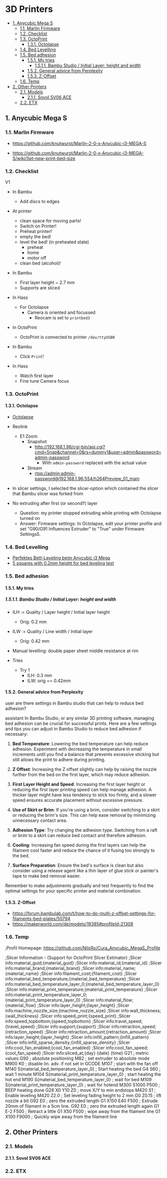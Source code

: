 # 3D Printers

- [1. Anycubic Mega S](#1-anycubic-mega-s)
  - [1.1. Marlin Firmware](#11-marlin-firmware)
  - [1.2. Checklist](#12-checklist)
  - [1.3. OctoPrint](#13-octoprint)
    - [1.3.1. Octolapse](#131-octolapse)
  - [1.4. Bed Levelling](#14-bed-levelling)
  - [1.5. Bed adhesion](#15-bed-adhesion)
    - [1.5.1. My tries](#151-my-tries)
      - [1.5.1.1. Bambu Studio / Initial Layer: height and width](#1511-bambu-studio--initial-layer-height-and-width)
    - [1.5.2. General advice from Perplexity](#152-general-advice-from-perplexity)
    - [1.5.3. Z-Offset](#153-z-offset)
  - [1.6. Temp](#16-temp)
- [2. Other Printers](#2-other-printers)
  - [2.1. Models](#21-models)
    - [2.1.1. Sovol SV06 ACE](#211-sovol-sv06-ace)
  - [2.2. ETX](#22-etx)

## 1. Anycubic Mega S

### 1.1. Marlin Firmware

- <https://github.com/knutwurst/Marlin-2-0-x-Anycubic-i3-MEGA-S>

- <https://github.com/knutwurst/Marlin-2-0-x-Anycubic-i3-MEGA-S/wiki/Set-new-print-bed-size>

### 1.2. Checklist

V1

- In Bambu
  - Add discs to edges

- At printer
  - clean space for moving parts!
  - Switch on Printer!
  - Preheat printer!
  - empty the bed!
  - level the bed! (in preheated state)
    - preheat
    - home
    - motor off
  - clean bed (alcohol)!

- In Bambu
  - First layer height ~ 2.7 mm
  - Supports are sliced

- In Hass
  - For Octolapse
    - Camera is oriented and focussed
      - Reocam is set to `printbed3`

- In OctoPrint
  - OctoPrint is connected to printer `/dev/ttyUSB0`

- In Bambu
  - Click `Print`!

- In Hass
  - Watch first layer
  - Fine tune Camera focus

### 1.3. OctoPrint

#### 1.3.1. Octolapse

- [Octolapse](https://all3dp.com/2/octoprint-timelapse-how-to-find-the-best-octolapse-settings/)

- Reolink
  - E1 Zoom
    - Snapshot
      - <http://192.168.1.96/cgi-bin/api.cgi?cmd=Snap&channel=0&rs=dummy1&user=admin&password=admin-password>
        - With `admin-password` replaced with the actual value
    - Stream
      - <rtsp://admin:admin-password@192.168.1.96:554/h264Preview_01_main>

- In slicer settings, I selected the slicer-option which contained the slicer that Bambu slicer was forked from

- No extruding after first (or second?) layer
  - Question: my printer stopped extruding while printing with Octolapse turned on
  - Answer: Firmware settings: In Octolapse, edit your printer profile and set "G90/G91 Influences Extruder" to "True" under Firmware Settings5.

### 1.4. Bed Levelling

- [Perfektes Bett-Leveling beim Anycubic i3 Mega](https://cool-web.de/3d-druck/anycubic-i3-mega-bett-leveling.htm)
- [5 squares with 0.2mm height for bed leveling test](https://www.thingiverse.com/thing:2780118)

### 1.5. Bed adhesion

#### 1.5.1. My tries

##### 1.5.1.1. Bambu Studio / Initial Layer: height and width

- ILH := Quality / Layer height / Initial layer height
  - Orig: 0.2 mm

- ILW := Quality / Line width / Initial layer
  - Orig: 0.42 mm

- Manual levelling: double paper sheet middle resistance at rim

- Tries
  - Try 1
    - ILH: 0.3 mm
    - ILW: orig == 0.42mm

#### 1.5.2. General advice from Perplexity

user
are there settings in Bambu studio that can help to reduce bed adhesion?

assistant
In Bambu Studio, or any similar 3D printing software, managing bed adhesion can be crucial for successful prints. Here are a few settings and tips you can adjust in Bambu Studio to reduce bed adhesion if necessary:

1. **Bed Temperature**: Lowering the bed temperature can help reduce adhesion. Experiment with decreasing the temperature in small increments until you find a balance that prevents excessive sticking but still allows the print to adhere during printing.

2. **Z Offset**: Increasing the Z offset slightly can help by raising the nozzle further from the bed on the first layer, which may reduce adhesion.

3. **First Layer Height and Speed**: Increasing the first layer height or reducing the first layer printing speed can help manage adhesion. A thicker layer might have less tendency to stick too firmly, and a slower speed ensures accurate placement without excessive pressure.

4. **Use of Skirt or Brim**: If you're using a brim, consider switching to a skirt or reducing the brim's size. This can help ease removal by minimizing unnecessary contact area.

5. **Adhesion Type**: Try changing the adhesion type. Switching from a raft or brim to a skirt can reduce bed contact and therefore adhesion.

6. **Cooling**: Increasing fan speed during the first layers can help the filament cool faster and reduce the chance of it fusing too strongly to the bed.

7. **Surface Preparation**: Ensure the bed's surface is clean but also consider using a release agent like a thin layer of glue stick or painter's tape to make bed removal easier.

Remember to make adjustments gradually and test frequently to find the optimal settings for your specific printer and material combination.

#### 1.5.3. Z-Offset

- <https://forum.bambulab.com/t/how-to-do-multi-z-offset-settings-for-filaments-bed-plates/50794>
- <https://makerworld.com/de/models/19385#profileId-21308>

### 1.6. Temp

;Profil Homepage: https://github.com/NilsRo/Cura_Anycubic_MegaS_Profile

;Slicer Information - (Support for OctoPrint Slicer Estimator)
;Slicer info:material_guid;{material_guid}
;Slicer info:material_id;{material_id}
;Slicer info:material_brand;{material_brand}
;Slicer info:material_name;{material_name}
;Slicer info:filament_cost;{filament_cost}
;Slicer info:material_bed_temperature;{material_bed_temperature}
;Slicer info:material_bed_temperature_layer_0;{material_bed_temperature_layer_0}
;Slicer info:material_print_temperature;{material_print_temperature}
;Slicer info:material_print_temperature_layer_0;{material_print_temperature_layer_0}
;Slicer info:material_flow;{material_flow}
;Slicer info:layer_height;{layer_height}
;Slicer info:machine_nozzle_size;{machine_nozzle_size}
;Slicer info:wall_thickness;{wall_thickness}
;Slicer info:speed_print;{speed_print}
;Slicer info:speed_topbottom;{speed_topbottom}
;Slicer info:travel_speed;{travel_speed}
;Slicer info:support;{support}
;Slicer info:retraction_speed;{retraction_speed}
;Slicer info:retraction_amount;{retraction_amount}
;Slicer info:layer_height;{layer_height}
;Slicer info:infill_pattern;{infill_pattern}
;Slicer info:infill_sparse_density;{infill_sparse_density}
;Slicer info:cool_fan_enabled;{cool_fan_enabled}
;Slicer info:cool_fan_speed;{cool_fan_speed}
;Slicer info:sliced_at;{day} {date} {time}
G21                                        ; metric values
G90                                        ; absolute positioning
M82                                        ; set extruder to absolute mode
M900 K0                                    ; disable lin. adv. if not set in GCODE
M107                                       ; start with the fan off
M140 S{material_bed_temperature_layer_0}   ; Start heating the bed
G4 S60                                     ; wait 1 minute
M104 S{material_print_temperature_layer_0} ; start heating the hot end
M190 S{material_bed_temperature_layer_0}   ; wait for bed
M109 S{material_print_temperature_layer_0} ; wait for hotend
M300 S1000 P500                            ; BEEP heating done
G28 X0 Y10 Z0                              ; move X/Y to min endstops
M420 S1                                    ; Enable leveling
M420 Z2.0                                  ; Set leveling fading height to 2 mm
G0 Z0.15                                   ; lift nozzle a bit
G92 E0                                     ; zero the extruded length
G1 X150 E40 F500                            ; Extrude 20mm of filament in a 5cm line.
G92 E0                                     ; zero the extruded length again
G1 E-2 F500                                ; Retract a little
G1 X50 F500                                ; wipe away from the filament line
G1 X100 F9000                              ; Quickly wipe away from the filament line

## 2. Other Printers

### 2.1. Models

#### 2.1.1. Sovol SV06 ACE

### 2.2. ETX
